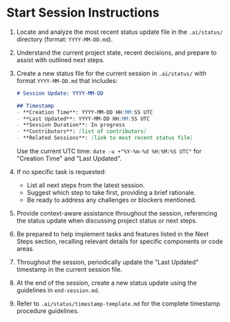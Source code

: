# Start Session Instructions

1. Locate and analyze the most recent status update file in the `.ai/status/` directory (format: `YYYY-MM-DD.md`).

2. Understand the current project state, recent decisions, and prepare to assist with outlined next steps.

3. Create a new status file for the current session in `.ai/status/` with format `YYYY-MM-DD.md` that includes:
   
   ```markdown
   # Session Update: YYYY-MM-DD
   
   ## Timestamp
   - **Creation Time**: YYYY-MM-DD HH:MM:SS UTC
   - **Last Updated**: YYYY-MM-DD HH:MM:SS UTC
   - **Session Duration**: In progress
   - **Contributors**: [list of contributors]
   - **Related Sessions**: [link to most recent status file]
   ```
   
   Use the current UTC time: `date -u +"%Y-%m-%d %H:%M:%S UTC"` for "Creation Time" and "Last Updated".

4. If no specific task is requested:

   - List all next steps from the latest session.
   - Suggest which step to take first, providing a brief rationale.
   - Be ready to address any challenges or blockers mentioned.

5. Provide context-aware assistance throughout the session, referencing the status update when discussing project status or next steps.

6. Be prepared to help implement tasks and features listed in the Next Steps section, recalling relevant details for specific components or code areas.

7. Throughout the session, periodically update the "Last Updated" timestamp in the current session file.

8. At the end of the session, create a new status update using the guidelines in `end-session.md`.

9. Refer to `.ai/status/timestamp-template.md` for the complete timestamp procedure guidelines.
